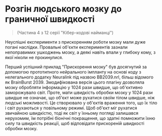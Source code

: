 # Розгін людського мозку до граничної швидкості
> (Частина 4 з 12 серії "Кібер-кодові найманці")

Неуспішні експерименти з прискоренням роботи мозку мали дуже погані наслідки. Провальні об'єкти експериментів зазнали непоправимих ушкоджень мозку, а деякі навіть впали у глибоку кому, з якої ніколи не прокинулися.

Перший успішний приклад "Прискорення мозку" був досягнутий за допомогою прототипного нейрального імпланту на основі коду з нелегального додатку Neuralink під назвою BB2039.nrl, більш відомого як BrainBurst 2039. Змодифікована версія цього плагіну дозволяла мозку обробляти інформацію у 1024 рази швидше, що об'єктивно заморожувало світ. Проте, мати швидкість обробки мозку у 1024 рази швидше не означає, що об'єкт може рухатися своїм тілом швидше, ніж людські можливості. Це створювало у об'єктів враження того, що їх тіло і світ рухаються у повільному режимі. Щоб об'єкт міг рухатися звичайною швидкістю, тоді як світ у їхньому погляді залишався нерухомим, їм потрібні біонічні покращення, що здатні помножити їхню силу та швидкість реакції, щоб відповідати прискореній швидкості обробки мозку.
